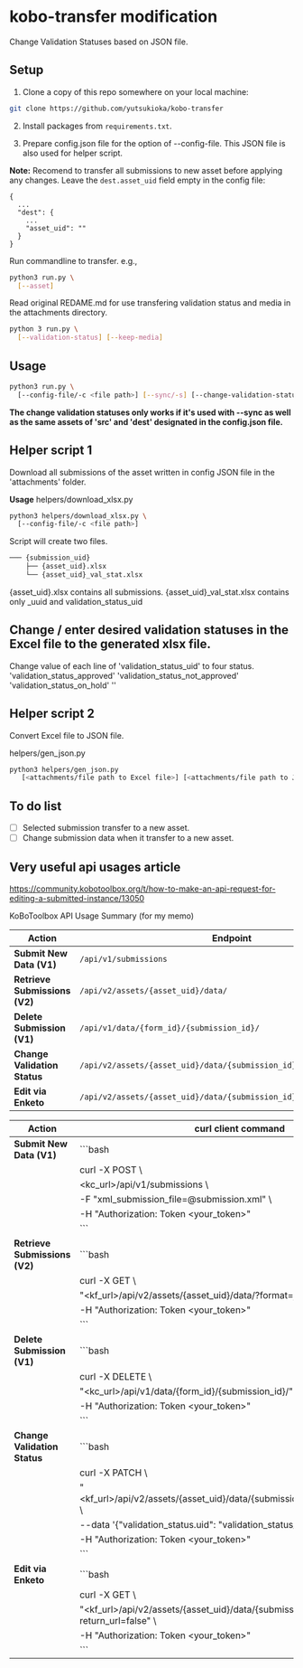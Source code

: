 # kobo-transfer modification
Change Validation Statuses based on JSON file.

## Setup

1. Clone a copy of this repo somewhere on your local machine:

```bash
git clone https://github.com/yutsukioka/kobo-transfer
```

2. Install packages from `requirements.txt`.

3. Prepare config.json file for the option of --config-file. This JSON file is also used for helper script.

**Note:** 
Recomend to transfer all submissions to new asset before applying any changes.
Leave the `dest.asset_uid` field empty in the config file:

```
{
  ...
  "dest": {
    ...
    "asset_uid": ""
  }
}
```

Run commandline to transfer. e.g., 
```bash
python3 run.py \
  [--asset]
```
Read original REDAME.md for use transfering validation status and media in the attachments directory.
```bash
python 3 run.py \
  [--validation-status] [--keep-media]
```

## Usage

```bash
python3 run.py \
  [--config-file/-c <file path>] [--sync/-s] [--change-validation-statuses/-cvs <file path>]
```
**The change validation statuses only works if it's used with --sync as well as the same assets of 'src' and 'dest' designated in the config.json file.**

## Helper script 1
Download all submissions of the asset written in config JSON file in the 'attachments' folder.

**Usage**
helpers/download_xlsx.py
```bash
python3 helpers/download_xlsx.py \
  [--config-file/-c <file path>]
```
Script will create two files.
```bash
─── {submission_uid}
    ├── {asset_uid}.xlsx
    └── {asset_uid}_val_stat.xlsx

```
{asset_uid}.xlsx contains all submissions.
{asset_uid}_val_stat.xlsx contains only _uuid and validation_status_uid

## Change / enter desired validation statuses in the Excel file to the generated xlsx file.
Change value of each line of 'validation_status_uid' to four status.
    'validation_status_approved'
    'validation_status_not_approved'
    'validation_status_on_hold'
    ''

## Helper script 2
Convert Excel file to JSON file.

helpers/gen_json.py
```bash
python3 helpers/gen_json.py
   [<attachments/file path to Excel file>] [<attachments/file path to JSON file>]
```

## To do list
- [ ] Selected submission transfer to a new asset.
- [ ] Change submission data when it transfer to a new asset.

## Very useful api usages article
https://community.kobotoolbox.org/t/how-to-make-an-api-request-for-editing-a-submitted-instance/13050

KoBoToolbox API Usage Summary (for my memo)

| **Action**                    | **Endpoint**                                                         | **Method** |
|-------------------------------|----------------------------------------------------------------------|------------|
| **Submit New Data (V1)**      | `/api/v1/submissions`                                                | `POST`     |
| **Retrieve Submissions (V2)** | `/api/v2/assets/{asset_uid}/data/`                                   | `GET`      |
| **Delete Submission (V1)**    | `/api/v1/data/{form_id}/{submission_id}/`                            | `DELETE`   |
| **Change Validation Status**  | `/api/v2/assets/{asset_uid}/data/{submission_id}/validation_status/` | `PATCH`    |
| **Edit via Enketo**           | `/api/v2/assets/{asset_uid}/data/{submission_id}/enketo/edit/`       | `GET`      |


| **Action**                    | **curl client command**                                                                     |
|-------------------------------|---------------------------------------------------------------------------------------------|
| **Submit New Data (V1)**      | ```bash                                                                                     |
|                               | curl -X POST \                                                                              |
|                               |   <kc_url>/api/v1/submissions \                                                             |
|                               |   -F "xml_submission_file=@submission.xml" \                                                |
|                               |   -H "Authorization: Token <your_token>"                                                    |
|                               | ```                                                                                         |
| **Retrieve Submissions (V2)** | ```bash                                                                                     |
|                               | curl -X GET \                                                                               |
|                               |   "<kf_url>/api/v2/assets/{asset_uid}/data/?format=json" \                                  |
|                               |   -H "Authorization: Token <your_token>"                                                    |
|                               | ```                                                                                         |
| **Delete Submission (V1)**    | ```bash                                                                                     |
|                               | curl -X DELETE \                                                                            |
|                               |   "<kc_url>/api/v1/data/{form_id}/{submission_id}/" \                                       |
|                               |   -H "Authorization: Token <your_token>"                                                    |
|                               | ```                                                                                         |
| **Change Validation Status**  | ```bash                                                                                     |
|                               | curl -X PATCH \                                                                             |
|                               |   "<kf_url>/api/v2/assets/{asset_uid}/data/{submission_id}/validation_status/" \            |
|                               |   --data '{"validation_status.uid": "validation_status_approved"}' \                        |
|                               |   -H "Authorization: Token <your_token>"                                                    |
|                               | ```                                                                                         |
| **Edit via Enketo**           | ```bash                                                                                     |
|                               | curl -X GET \                                                                               |
|                               |   "<kf_url>/api/v2/assets/{asset_uid}/data/{submission_id}/enketo/edit/?return_url=false" \ |
|                               |   -H "Authorization: Token <your_token>"                                                    |
|                               | ```                                                                                         |

